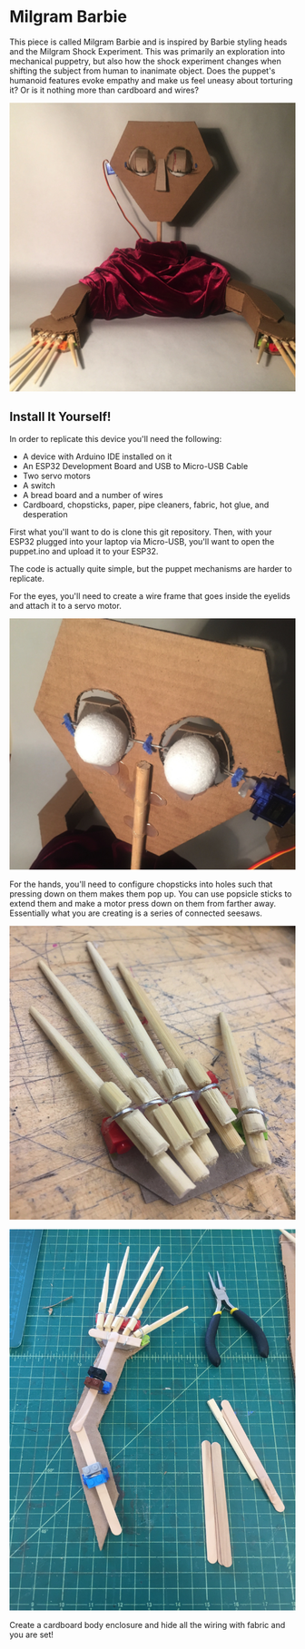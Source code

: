 # Milgram Barbie

This piece is called Milgram Barbie and is inspired by Barbie styling heads and the Milgram Shock Experiment. This was primarily an exploration into mechanical puppetry, but also how the shock experiment changes when shifting the subject from human to inanimate object. Does the puppet's humanoid features evoke empathy and make us feel uneasy about torturing it? Or is it nothing more than cardboard and wires?

![Milgram Barbie Enclosure](https://github.com/XRuiz9/milgram-barbie/blob/master/promo.JPG)

## Install It Yourself!

In order to replicate this device you'll need the following:

- A device with Arduino IDE installed on it
- An ESP32 Development Board and USB to Micro-USB Cable
- Two servo motors
- A switch
- A bread board and a number of wires
- Cardboard, chopsticks, paper, pipe cleaners, fabric, hot glue, and desperation

First what you'll want to do is clone this git repository. Then, with your ESP32 plugged into your laptop via Micro-USB, you'll want to open the puppet.ino and upload it to your ESP32. 

The code is actually quite simple, but the puppet mechanisms are harder to replicate.

For the eyes, you'll need to create a wire frame that goes inside the eyelids and attach it to a servo motor.

![Milgram Barbie Eyes](https://github.com/XRuiz9/milgram-barbie/blob/master/eyes.JPG)

For the hands, you'll need to configure chopsticks into holes such that pressing down on them makes them pop up. You can use popsicle sticks to extend them and make a motor press down on them from farther away. Essentially what you are creating is a series of connected seesaws.

![Milgram Barbie Hand](https://github.com/XRuiz9/milgram-barbie/blob/master/hand.JPG)

![Milgram Barbie Arm](https://github.com/XRuiz9/milgram-barbie/blob/master/arm.JPG)

Create a cardboard body enclosure and hide all the wiring with fabric and you are set!
